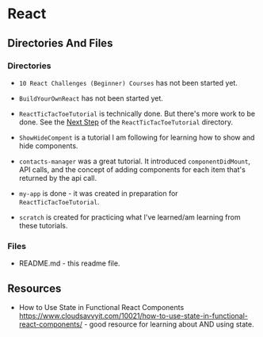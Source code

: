 # React

## Directories And Files

### Directories

* `10 React Challenges (Beginner) Courses` has not been started yet.

* `BuildYourOwnReact` has not been started yet.

* `ReactTicTacToeTutorial` is technically done. But there's more work to be done. 
See the [Next Step](https://github.com/JamieBort/LearningDirectory/tree/master/JavaScript/Libraries/React/ReactTicTacToeTutorial#next-steps) of the `ReactTicTacToeTutorial` directory.

* `ShowHideCompent` is a tutorial I am following for learning how to show and hide components.

* `contacts-manager` was a great tutorial. It introduced `componentDidMount`, API calls, and the concept of adding components for each item that's returned by the api call.

* `my-app` is done - it was created in preparation for `ReactTicTacToeTutorial`.

* `scratch` is created for practicing what I've learned/am learning from these tutorials.

### Files

* README.md - this readme file.

## Resources
* How to Use State in Functional React Components
https://www.cloudsavvyit.com/10021/how-to-use-state-in-functional-react-components/ - good resource for learning about AND using state.
